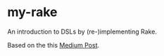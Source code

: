 # my-rake

An introduction to DSLs by (re-)implementing Rake.

Based on the this [Medium Post](https://medium.com/rubycademy/introduction-to-dsl-by-implementing-rake-99439bdc3513).
